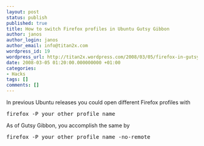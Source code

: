 ```yaml
---
layout: post
status: publish
published: true
title: How to switch Firefox profiles in Ubuntu Gutsy Gibbon
author: janos
author_login: janos
author_email: info@titan2x.com
wordpress_id: 19
wordpress_url: http://titan2x.wordpress.com/2008/03/05/firefox-in-gutsy/
date: 2008-03-05 01:20:00.000000000 +01:00
categories:
- Hacks
tags: []
comments: []
---
```

In previous Ubuntu releases you could open different Firefox profiles with
<pre>firefox -P your_other_profile_name</pre>
As of Gutsy Gibbon, you accomplish the same by
<pre>firefox -P your_other_profile_name -no-remote</pre>
